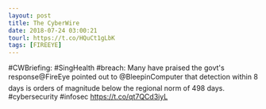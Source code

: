 ```yaml
---
layout: post
title: The CyberWire
date: 2018-07-24 03:00:21
tourl: https://t.co/HQuCt1gLbK
tags: [FIREEYE]
---
```

#CWBriefing: #SingHealth #breach: Many have praised the govt's response@FireEye pointed out to @BleepinComputer that detection within 8 days is orders of magnitude below the regional norm of 498 days. #cybersecurity #infosec https://t.co/qt7QCd3iyL